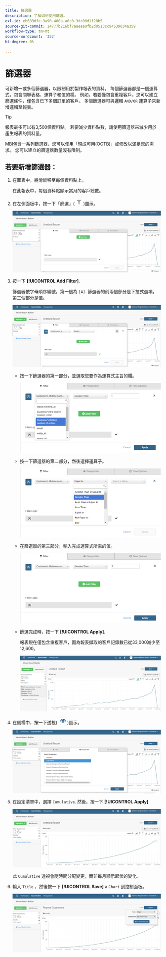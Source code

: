 ```yaml
---
title: 篩選器
description: 了解如何使用篩選。
exl-id: eb683dfe-9a90-400a-a0c0-3dc00d1f28b5
source-git-commit: 14777b216bf7aaeea0fb2d0513cc94539034a359
workflow-type: tm+mt
source-wordcount: '352'
ht-degree: 0%

---
```


# 篩選器

可新增一或多個篩選器，以限制用於製作報表的資料。 每個篩選器都是一個運算式，包含關聯表格、運算子和值的欄。 例如，若要僅包含重複客戶，您可以建立篩選條件，僅包含已下多個訂單的客戶。 多個篩選器可與邏輯 `AND/OR` 運算子來新增邏輯至報表。

>[!TIP]
>
>報表最多可以有3,500個資料點。 若要減少資料點數，請使用篩選器來減少用於產生報表的資料量。

MBI包含一系列篩選器，您可以使用「現成可用(OOTB)」或修改以滿足您的需求。 您可以建立的篩選器數量沒有限制。

## 若要新增篩選器：

1. 在圖表中，將滑鼠移至每個資料點上。

   在此報表中，每個資料點顯示當月的客戶總數。

1. 在左側面板中，按一下「篩選」(![](../../assets/magento-bi-btn-filter.png))圖示。

   ![新增篩選](../../assets/magento-bi-report-builder-filter-add.png)

1. 按一下 **[!UICONTROL Add Filter]**.

   篩選器依字母順序編號，第一個為 `[A]`. 篩選器的前兩個部分是下拉式選項，第三個部分是值。

   ![](../../assets/magento-bi-report-builder-filter-add-a.png)

   * 按一下篩選器的第一部分，並選取您要作為運算式主旨的欄。

      ![選擇篩選器的第一部分](../../assets/magento-bi-report-builder-filter-part1.png)

   * 按一下篩選器的第二部分，然後選擇運算子。

      ![選擇運算子](../../assets/magento-bi-report-builder-filter-part2.png)

   * 在篩選器的第三部分，輸入完成運算式所需的值。

      ![輸入值](../../assets/magento-bi-report-builder-filter-part3.png)

   * 篩選完成時，按一下 **[!UICONTROL Apply]**.

      報表現在僅包含重複客戶，而為報表擷取的客戶記錄數已從33,000減少至12,600。

      ![篩選報表](../../assets/magento-bi-report-builder-filter-report.png)<!--{: .zoom}-->

1. 在側欄中，按一下透視( ![](../../assets/magento-bi-btn-perspective.png))圖示。

   ![透視](../../assets/magento-bi-report-builder-filter-perspective.png)<!--{: .zoom}-->

1. 在設定清單中，選擇 `Cumulative`. 然後，按一下 **[!UICONTROL Apply]**.

   ![累積透視](../../assets/magento-bi-report-builder-filter-perspective-cumulative.png)

   此 `Cumulative` 透視會隨時間分配變更，而非每月顯示起伏的變化。

1. 輸入 `Title` ，然後按一下 **[!UICONTROL Save]** a `Chart` 到控制面板。

   ![儲存至控制面板](../../assets/magento-bi-report-builder-filter-perspective-cumulative-save.png)

